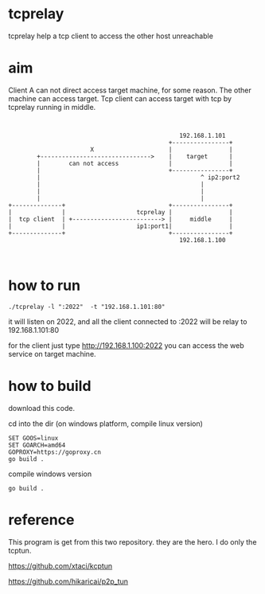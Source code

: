 # tcprelay
tcprelay help a tcp client to access the other host unreachable


# aim
Client A can not direct access  target machine, for some reason.
The other machine can access target.
Tcp client can access target with tcp by tcprelay running in middle.


```


                                                192.168.1.101
                                             +----------------+
                       X                     |                |
        +------------------------------->    |    target      |
        |        can not access              |                |
        |                                    +----------------+
        |                                             ^ ip2:port2
        |                                             |
        |                                             |
        |                                             |
+--------------+                             +----------------+
|              |                    tcprelay |                |
|  tcp client  | +-------------------------> |     middle     |
|              |                    ip1:port1|                |
+--------------+                             +----------------+
                                                192.168.1.100



```
# how to run
```
./tcprelay -l ":2022"  -t "192.168.1.101:80"
```
it will listen on 2022, and all the client connected to :2022  will be relay to 192.168.1.101:80 

for the client just  type  http://192.168.1.100:2022   you can access the web service on target machine.


# how to build 
download this code.

cd into the dir
(on windows platform, compile linux version)
```
SET GOOS=linux
SET GOARCH=amd64
GOPROXY=https://goproxy.cn
go build .
```
compile windows version 
```
go build .
```



# reference
This program is get from this two repository. they are the hero.
I do only the tcptun. 

https://github.com/xtaci/kcptun 

https://github.com/hikaricai/p2p_tun



